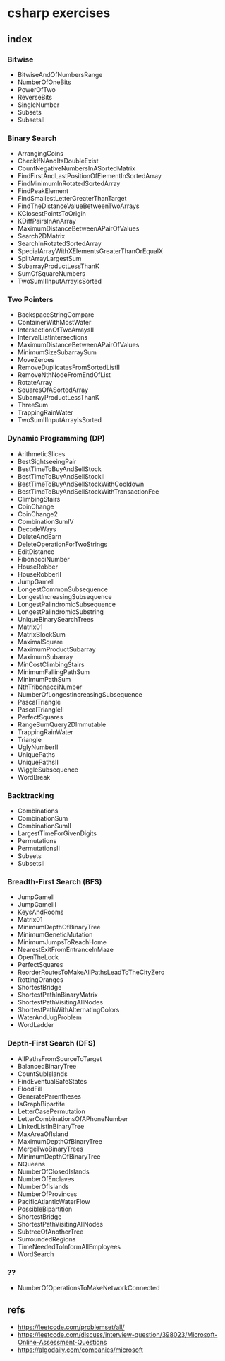 # csharp exercises


## index

### Bitwise
- BitwiseAndOfNumbersRange
- NumberOfOneBits
- PowerOfTwo
- ReverseBits
- SingleNumber
- Subsets
- SubsetsII

### Binary Search
- ArrangingCoins
- CheckIfNAndItsDoubleExist
- CountNegativeNumbersInASortedMatrix
- FindFirstAndLastPositionOfElementInSortedArray
- FindMinimumInRotatedSortedArray
- FindPeakElement
- FindSmallestLetterGreaterThanTarget
- FindTheDistanceValueBetweenTwoArrays
- KClosestPointsToOrigin
- KDiffPairsInAnArray
- MaximumDistanceBetweenAPairOfValues
- Search2DMatrix
- SearchInRotatedSortedArray
- SpecialArrayWithXElementsGreaterThanOrEqualX
- SplitArrayLargestSum
- SubarrayProductLessThanK
- SumOfSquareNumbers
- TwoSumIIInputArrayIsSorted

### Two Pointers
- BackspaceStringCompare
- ContainerWithMostWater
- IntersectionOfTwoArraysII
- IntervalListIntersections
- MaximumDistanceBetweenAPairOfValues
- MinimumSizeSubarraySum
- MoveZeroes
- RemoveDuplicatesFromSortedListII
- RemoveNthNodeFromEndOfList
- RotateArray
- SquaresOfASortedArray
- SubarrayProductLessThanK
- ThreeSum
- TrappingRainWater
- TwoSumIIInputArrayIsSorted

### Dynamic Programming (DP)
- ArithmeticSlices
- BestSightseeingPair
- BestTimeToBuyAndSellStock
- BestTimeToBuyAndSellStockII
- BestTimeToBuyAndSellStockWithCooldown
- BestTimeToBuyAndSellStockWithTransactionFee
- ClimbingStairs
- CoinChange
- CoinChange2
- CombinationSumIV
- DecodeWays
- DeleteAndEarn
- DeleteOperationForTwoStrings
- EditDistance
- FibonacciNumber
- HouseRobber
- HouseRobberII
- JumpGameII
- LongestCommonSubsequence
- LongestIncreasingSubsequence
- LongestPalindromicSubsequence
- LongestPalindromicSubstring
- UniqueBinarySearchTrees
- Matrix01
- MatrixBlockSum
- MaximalSquare
- MaximumProductSubarray
- MaximumSubarray
- MinCostClimbingStairs
- MinimumFallingPathSum
- MinimumPathSum
- NthTribonacciNumber
- NumberOfLongestIncreasingSubsequence
- PascalTriangle
- PascalTriangleII
- PerfectSquares
- RangeSumQuery2DImmutable
- TrappingRainWater
- Triangle
- UglyNumberII
- UniquePaths
- UniquePathsII
- WiggleSubsequence
- WordBreak

### Backtracking
- Combinations
- CombinationSum
- CombinationSumII
- LargestTimeForGivenDigits
- Permutations
- PermutationsII
- Subsets
- SubsetsII

### Breadth-First Search (BFS)
- JumpGameII
- JumpGameIII
- KeysAndRooms
- Matrix01
- MinimumDepthOfBinaryTree
- MinimumGeneticMutation
- MinimumJumpsToReachHome
- NearestExitFromEntranceInMaze
- OpenTheLock
- PerfectSquares
- ReorderRoutesToMakeAllPathsLeadToTheCityZero
- RottingOranges
- ShortestBridge
- ShortestPathInBinaryMatrix
- ShortestPathVisitingAllNodes
- ShortestPathWithAlternatingColors
- WaterAndJugProblem
- WordLadder

### Depth-First Search (DFS)
- AllPathsFromSourceToTarget
- BalancedBinaryTree
- CountSubIslands
- FindEventualSafeStates
- FloodFill
- GenerateParentheses
- IsGraphBipartite
- LetterCasePermutation
- LetterCombinationsOfAPhoneNumber
- LinkedListInBinaryTree
- MaxAreaOfIsland
- MaximumDepthOfBinaryTree
- MergeTwoBinaryTrees
- MinimumDepthOfBinaryTree
- NQueens
- NumberOfClosedIslands
- NumberOfEnclaves
- NumberOfIslands
- NumberOfProvinces
- PacificAtlanticWaterFlow
- PossibleBipartition
- ShortestBridge
- ShortestPathVisitingAllNodes
- SubtreeOfAnotherTree
- SurroundedRegions
- TimeNeededToInformAllEmployees
- WordSearch

### ??
- NumberOfOperationsToMakeNetworkConnected


## refs

* https://leetcode.com/problemset/all/
* https://leetcode.com/discuss/interview-question/398023/Microsoft-Online-Assessment-Questions
* https://algodaily.com/companies/microsoft
